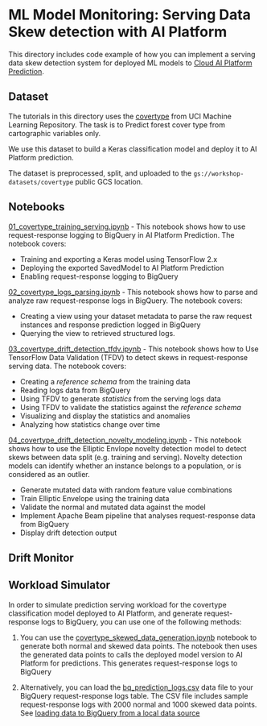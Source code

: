 # ML Model Monitoring: Serving Data Skew detection with AI Platform

This directory includes code example of how you can implement a serving data skew detection system for deployed ML
models to [Cloud AI Platform Prediction](https://cloud.google.com/ai-platform/prediction/docs).

## Dataset

The tutorials in this directory uses the [covertype](https://archive.ics.uci.edu/ml/datasets/covertype) from 
UCI Machine Learning Repository. The task is to Predict forest cover type from cartographic variables only.

We use this dataset to build a Keras classification model and deploy it to AI Platform prediction.

The dataset is preprocessed, split, and uploaded to the `gs://workshop-datasets/covertype` public GCS location. 

## Notebooks

[01_covertype_training_serving.ipynb](01_covertype_training_serving.ipynb) - This notebook shows how to use
request-response logging to BigQuery in AI Platform Prediction. The notebook covers:
 * Training and exporting a Keras model using TensorFlow 2.x
 * Deploying the exported SavedModel to AI Platform Prediction
 * Enabling request-response logging to BigQuery
    
[02_covertype_logs_parsing.ipynb](02_covertype_logs_parsing.ipynb) - This notebook shows how to parse and
analyze raw request-response logs in BigQuery. The notebook covers:
  * Creating a view using your dataset metadata to parse the raw request instances and response prediction 
    logged in BigQuery
  * Querying the view to retrieved structured logs.

[03_covertype_drift_detection_tfdv.ipynb](03_covertype_drift_detection_tfdv.ipynb) - This notebook shows how to
Use TensorFlow Data Validation (TFDV) to detect skews in request-response serving data. The notebook covers:
  * Creating a *reference schema* from the training data
  * Reading logs data from BigQuery
  * Using TFDV to generate *statistics* from the serving logs data 
  * Using TFDV to validate the statistics against the *reference schema*
  * Visualizing and display the statistics and anomalies
  * Analyzing how statistics change over time
  
[04_covertype_drift_detection_novelty_modeling.ipynb](04_covertype_drift_detection_novelty_modeling) - This notebook 
shows how to use the Elliptic Envlope novelty detection model to detect skews between data split (e.g. training and serving). 
Novelty detection models can identify whether an instance belongs to a population, or is considered as an outlier.
  * Generate mutated data with random feature value combinations 
  * Train Elliptic Envelope using the training data
  * Validate the normal and mutated data against the model
  * Implement Apache Beam pipeline that analyses request-response data from BigQuery
  * Display drift detection output

## Drift Monitor

## Workload Simulator

In order to simulate prediction serving workload for the covertype classification model deployed to AI Platform, 
and generate request-response logs to BigQuery, you can use one of the following methods:
    
 1. You can use the [covertype_skewed_data_generation.ipynb](workload_simulator/covertype_skewed_data_generation.ipynb)
 notebook to generate both normal and skewed data points. The notebook then uses the generated data points to calls the 
 deployed model version to AI Platform for predictions. This generates request-response logs to BigQuery 
  
 2. Alternatively, you can load the [bq_prediction_logs.csv](workload_simulator/bq_prediction_logs.csv) 
 data file to your BigQuery request-response logs table. 
 The CSV file includes sample request-response logs with 2000 normal and 1000 skewed data points. 
 See [loading data to BigQuery from a local data source](https://cloud.google.com/bigquery/docs/loading-data-local)
 
 



